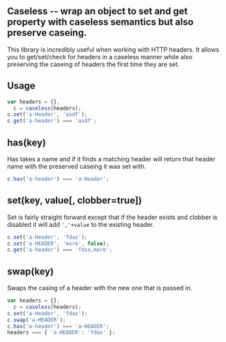 ## Caseless -- wrap an object to set and get property with caseless semantics but also preserve caseing.

This library is incredibly useful when working with HTTP headers. It allows you to get/set/check for headers in a caseless manner while also preserving the caseing of headers the first time they are set.

## Usage

```javascript
var headers = {},
  c = caseless(headers);
c.set('a-Header', 'asdf');
c.get('a-header') === 'asdf';
```

## has(key)

Has takes a name and if it finds a matching header will return that header name with the preserved caseing it was set with.

```javascript
c.has('a-header') === 'a-Header';
```

## set(key, value[, clobber=true])

Set is fairly straight forward except that if the header exists and clobber is disabled it will add `','+value` to the existing header.

```javascript
c.set('a-Header', 'fdas');
c.set('a-HEADER', 'more', false);
c.get('a-header') === 'fdsa,more';
```

## swap(key)

Swaps the casing of a header with the new one that is passed in.

```javascript
var headers = {},
  c = caseless(headers);
c.set('a-Header', 'fdas');
c.swap('a-HEADER');
c.has('a-header') === 'a-HEADER';
headers === { 'a-HEADER': 'fdas' };
```
